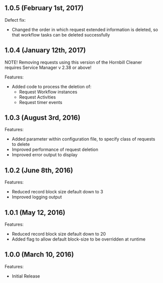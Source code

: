 ## 1.0.5 (February 1st, 2017)

Defect fix:

  - Changed the order in which request extended information is deleted, so that workflow tasks can be deleted successfully 

## 1.0.4 (January 12th, 2017)

NOTE! Removing requests using this version of the Hornbill Cleaner requires Service Manager v 2.38 or above!

Features:

  - Added code to process the deletion of:
    - Request Workflow instances
    - Request Activities
    - Request timer events

## 1.0.3 (August 3rd, 2016)

Features:

  - Added parameter within configuration file, to specify class of requests to delete  
  - Improved performance of request deletion
  - Improved error output to display

## 1.0.2 (June 8th, 2016)

Features:

  - Reduced record block size default down to 3
  - Improved logging output

## 1.0.1 (May 12, 2016)

Features:

  - Reduced record block size default down to 20
  - Added flag to allow default block-size to be overridden at runtime


## 1.0.0 (March 10, 2016)

Features:

  - Initial Release
